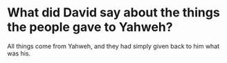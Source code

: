 # What did David say about the things the people gave to Yahweh?

All things come from Yahweh, and they had simply given back to him what was his.
